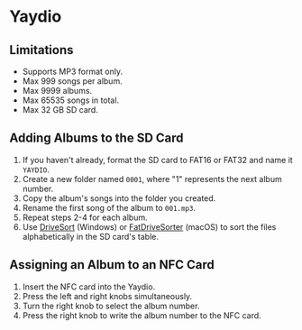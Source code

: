 # Yaydio

## Limitations

- Supports MP3 format only.
- Max 999 songs per album.
- Max 9999 albums.
- Max 65535 songs in total.
- Max 32 GB SD card.


## Adding Albums to the SD Card

1.  If you haven't already, format the SD card to FAT16 or FAT32 and name it `YAYDIO`.
2.  Create a new folder named `0001`, where "1" represents the next album number.
3.  Copy the album's songs into the folder you created.
4.  Rename the first song of the album to `001.mp3`.
5.  Repeat steps 2-4 for each album.
6.  Use [DriveSort](https://www.anerty.net/software/file/DriveSort/?lang=en) (Windows) or [FatDriveSorter](https://fat-drive-sorter.netlify.app) (macOS) to sort the files alphabetically in the SD card's table.


## Assigning an Album to an NFC Card

1. Insert the NFC card into the Yaydio.
2. Press the left and right knobs simultaneously.
3. Turn the right knob to select the album number.
4. Press the right knob to write the album number to the NFC card.
